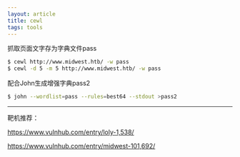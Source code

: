 ```yaml
---
layout: article
title: cewl
tags: tools
---
```


抓取页面文字存为字典文件pass


```bash
$ cewl http://www.midwest.htb/ -w pass
$ cewl -d 5 -m 5 http://www.midwest.htb/ -w pass
```

配合John生成增强字典pass2

```bash
$ john --wordlist=pass --rules=best64 --stdout >pass2
```

















-------

靶机推荐：

<https://www.vulnhub.com/entry/loly-1,538/>

<https://www.vulnhub.com/entry/midwest-101,692/>
